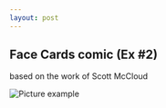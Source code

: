 ```yaml
---
layout: post
---
```


## Face Cards comic (Ex #2)

based on the work of Scott McCloud 

![Picture example](https://mwmxyz.github.io/web-presentation/images/UCF_Face_Cards.png)
